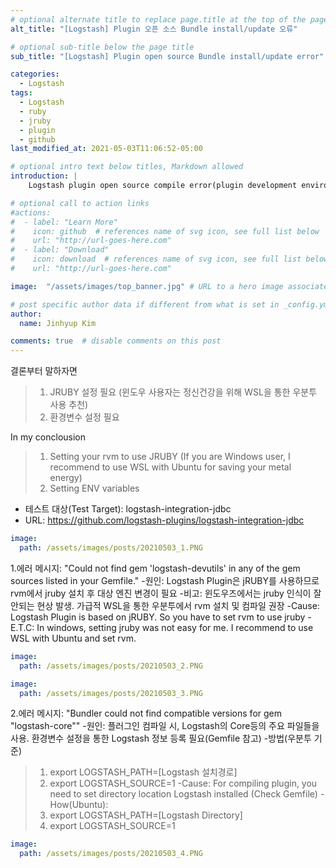 ```yaml
---
# optional alternate title to replace page.title at the top of the page
alt_title: "[Logstash] Plugin 오픈 소스 Bundle install/update 오류"

# optional sub-title below the page title
sub_title: "[Logstash] Plugin open source Bundle install/update error"

categories:
  - Logstash
tags:
  - Logstash
  - ruby
  - jruby
  - plugin
  - github
last_modified_at: 2021-05-03T11:06:52-05:00

# optional intro text below titles, Markdown allowed
introduction: |
    Logstash plugin open source compile error(plugin development environment setting)

# optional call to action links
#actions:
#  - label: "Learn More"
#    icon: github  # references name of svg icon, see full list below
#    url: "http://url-goes-here.com"
#  - label: "Download"
#    icon: download  # references name of svg icon, see full list below
#    url: "http://url-goes-here.com"

image:  "/assets/images/top_banner.jpg" # URL to a hero image associated with the post (e.g., /assets/page-pic.jpg)

# post specific author data if different from what is set in _config.yml 
author:
  name: Jinhyup Kim 

comments: true  # disable comments on this post
---
```

결론부터 말하자면
> 1) JRUBY 설정 필요 (윈도우 사용자는 정신건강을 위해 WSL을 통한 우분투 사용 추천)
> 2) 환경변수 설정 필요 

In my conclousion  
> 1) Setting your rvm to use JRUBY (If you are Windows user, I recommend to use WSL with Ubuntu for saving your metal energy)  
> 2) Setting ENV variables

- 테스트 대상(Test Target): logstash-integration-jdbc
- URL: https://github.com/logstash-plugins/logstash-integration-jdbc


```yaml
image:
  path: /assets/images/posts/20210503_1.PNG
```
1.에러 메시지: "Could not find gem 'logstash-devutils' in any of the gem sources listed in your Gemfile."
-원인: Logstash Plugin은 jRUBY를 사용하므로 rvm에서 jruby 설치 후 대상 엔진 변경이 필요
-비고: 윈도우즈에서는 jruby 인식이 잘 안되는 현상 발생. 가급적 WSL을 통한 우분투에서 rvm 설치 및 컴파일 권장
-Cause: Logstash Plugin is based on jRUBY. So you have to set rvm to use jruby
-E.T.C: In windows, setting jruby was not easy for me. I recommend to use WSL with Ubuntu and set rvm.
```yaml
image:
  path: /assets/images/posts/20210503_2.PNG
```


```yaml
image:
  path: /assets/images/posts/20210503_3.PNG
```
2.에러 메시지: "Bundler could not find compatible versions for gem "logstash-core""
-원인: 플러그인 컴파일 시, Logstash의 Core등의 주요 파일들을 사용. 환경변수 설정을 통한 Logstash 정보 등록 필요(Gemfile 참고)
-방법(우분투 기준)
>1) export LOGSTASH_PATH=[Logstash 설치경로]
>2) export LOGSTASH_SOURCE=1
-Cause: For compiling plugin, you need to set directory location Logstash installed (Check Gemfile)
-How(Ubuntu): 
>1) export LOGSTASH_PATH=[Logstash Directory]
>2) export LOGSTASH_SOURCE=1
```yaml
image:
  path: /assets/images/posts/20210503_4.PNG
```
